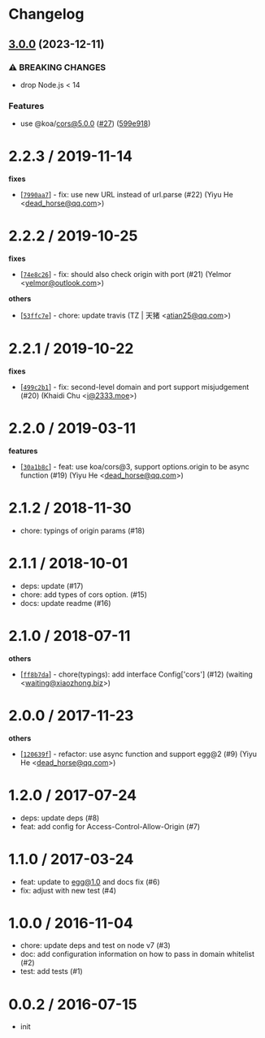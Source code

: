 # Changelog

## [3.0.0](https://github.com/eggjs/egg-cors/compare/v2.2.3...v3.0.0) (2023-12-11)


### ⚠ BREAKING CHANGES

* drop Node.js < 14

### Features

* use @koa/cors@5.0.0 ([#27](https://github.com/eggjs/egg-cors/issues/27)) ([599e918](https://github.com/eggjs/egg-cors/commit/599e918f18f65c47e41ebf30d659ae439e10207d))

2.2.3 / 2019-11-14
==================

**fixes**
  * [[`7990aa7`](http://github.com/eggjs/egg-cors/commit/7990aa7c92fa2c82bb6e9018b7191852879f1569)] - fix: use new URL instead of url.parse (#22) (Yiyu He <<dead_horse@qq.com>>)

2.2.2 / 2019-10-25
==================

**fixes**
  * [[`74e8c26`](http://github.com/eggjs/egg-cors/commit/74e8c264ddbc3aa4b926efa7696a310ef3dabe71)] - fix: should also check origin with port (#21) (Yelmor <<yelmor@outlook.com>>)

**others**
  * [[`53ffc7e`](http://github.com/eggjs/egg-cors/commit/53ffc7ec2cb4d119dc2e6b76bbccb0ed7a3712e9)] - chore: update travis (TZ | 天猪 <<atian25@qq.com>>)

2.2.1 / 2019-10-22
==================

**fixes**
  * [[`499c2b1`](http://github.com/eggjs/egg-cors/commit/499c2b1cd730b4a9d5d7811946661cc9b475326d)] - fix: second-level domain and port support misjudgement (#20) (Khaidi Chu <<i@2333.moe>>)

2.2.0 / 2019-03-11
==================

**features**
  * [[`30a1b8c`](http://github.com/eggjs/egg-cors/commit/30a1b8c8cf58cacd208f86905d334588db523b8e)] - feat: use koa/cors@3, support options.origin to be async function (#19) (Yiyu He <<dead_horse@qq.com>>)

2.1.2 / 2018-11-30
==================

  * chore: typings of origin params (#18)

2.1.1 / 2018-10-01
==================

  * deps: update (#17)
  * chore: add types of cors option. (#15)
  * docs: update readme (#16)

2.1.0 / 2018-07-11
==================

**others**
  * [[`ff8b7da`](http://github.com/eggjs/egg-cors/commit/ff8b7dab9c9acff5f5319ecca1fe0df5d1ebfaf8)] - chore(typings): add interface Config['cors'] (#12) (waiting <<waiting@xiaozhong.biz>>)

2.0.0 / 2017-11-23
==================

**others**
  * [[`120639f`](http://github.com/eggjs/egg-cors/commit/120639fb784ed1ea71eff071124d3f242b52ab72)] - refactor: use async function and support egg@2 (#9) (Yiyu He <<dead_horse@qq.com>>)

1.2.0 / 2017-07-24
==================

  * deps: update deps (#8)
  * feat: add config for Access-Control-Allow-Origin (#7)

1.1.0 / 2017-03-24
==================

  * feat: update to egg@1.0 and docs fix (#6)
  * fix: adjust with new test (#4)

1.0.0 / 2016-11-04
==================

  * chore: update deps and test on node v7 (#3)
  * doc: add configuration information on how to pass in domain whitelist (#2)
  * test: add tests (#1)

0.0.2 / 2016-07-15
==================

  * init
